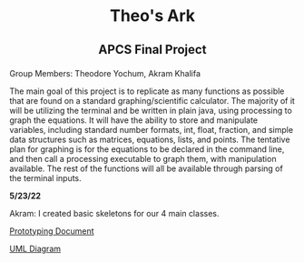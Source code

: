 # <p align="center"> Theo's Ark </p>
## <p align="center"> APCS Final Project </p>

Group Members: Theodore Yochum, Akram Khalifa

The main goal of this project is to replicate as many functions as possible that are found on a standard graphing/scientific calculator. The majority of it will be utilizing the terminal and be written in plain java, using processing to graph the equations. It will have the ability to store and manipulate variables, including standard number formats, int, float, fraction, and simple data structures such as matrices, equations, lists, and points. The tentative plan for graphing is for the equations to be declared in the command line, and then call a processing executable to graph them, with manipulation available. The rest of the functions will all be available through parsing of the terminal inputs.

**5/23/22** <p> Akram: I created basic skeletons for our 4 main classes.

[Prototyping Document](https://docs.google.com/document/d/180BusO_vznPpkCsnz28LtAkmPrC_HMbmgoyS5ju0bSs/edit?usp=sharing)

[UML Diagram](https://github.com/TheoYochum/APCS-Final-Project/blob/main/UMLDiagrams/Initial%20Prototype.pdf)
